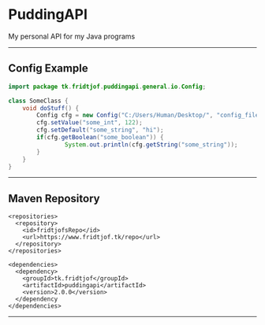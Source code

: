 # PuddingAPI
 My personal API for my Java programs
 
---

## Config Example

```java
import package tk.fridtjof.puddingapi.general.io.Config;

class SomeClass {
	void doStuff() {
		Config cfg = new Config("C:/Users/Human/Desktop/", "config_file_name");
		cfg.setValue("some_int", 122);
		cfg.setDefault("some_string", "hi");
		if(cfg.getBoolean("some_boolean")) {
				System.out.println(cfg.getString("some_string"));
		}
	}
}
```
---
## Maven Repository
  
```maven
<repositories>
  <repository>
    <id>fridtjofsRepo</id>
    <url>https://www.fridtjof.tk/repo</url>
  </repository>
</repositories>

<dependencies>
  <dependency>
    <groupId>tk.fridtjof</groupId>
    <artifactId>puddingapi</artifactId>
    <version>2.0.0</version>
  </dependency
</dependencies>
```

---
